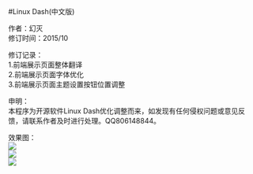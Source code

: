 #Linux Dash(中文版)

作者：幻灭</br>
修订时间：2015/10</br>

修订记录：</br>
1.前端展示页面整体翻译</br>
2.前端展示页面字体优化</br>
3.前端展示页面主题设置按钮位置调整</br>

申明：</br>
本程序为开源软件Linux Dash优化调整而来，如发现有任何侵权问题或意见反馈，请联系作者及时进行处理。QQ806148844。

效果图：</br>
![](http://www.yunweijob.com/dashimg/dash1.png)</br>
![](http://www.yunweijob.com/dashimg/dash2.png)</br>
![](http://www.yunweijob.com/dashimg/dash3.png)



